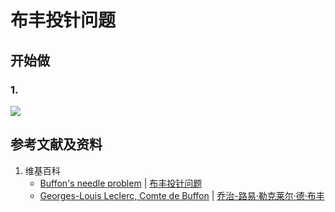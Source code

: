 # 布丰投针问题

## 开始做

### 1.

![](/images/概率/概率论公理和经典实验/布丰投针问题/1a1.jpg)

## 参考文献及资料

1. 维基百科
	- [Buffon's needle problem](https://en.wikipedia.org/wiki/Buffon%27s_needle_problem) | [布丰投针问题](https://zh.wikipedia.org/wiki/布丰投针问题) 
	- [Georges-Louis Leclerc, Comte de Buffon](https://en.wikipedia.org/wiki/Georges-Louis_Leclerc,_Comte_de_Buffon) | [乔治-路易·勒克莱尔·德·布丰](https://zh.wikipedia.org/wiki/乔治-路易·勒克莱尔·德·布丰) 

